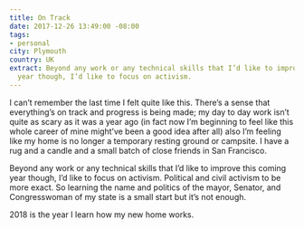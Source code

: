 ```yaml
---
title: On Track
date: 2017-12-26 13:49:00 -08:00
tags:
- personal
city: Plymouth
country: UK
extract: Beyond any work or any technical skills that I’d like to improve this coming
  year though, I’d like to focus on activism.
---
```


I can’t remember the last time I felt quite like this. There’s a sense that everything’s on track and progress is being made; my day to day work isn’t quite as scary as it was a year ago (in fact now I’m beginning to feel like this whole career of mine might’ve been a good idea after all) also I’m feeling like my home is no longer a temporary resting ground or campsite. I have a rug and a candle and a small batch of close friends in San Francisco.

Beyond any work or any technical skills that I’d like to improve this coming year though, I’d like to focus on activism. Political and civil activism to be more exact. So learning the name and politics of the mayor, Senator, and Congresswoman of my state is a small start but it’s not enough. 

2018 is the year I learn how my new home works.